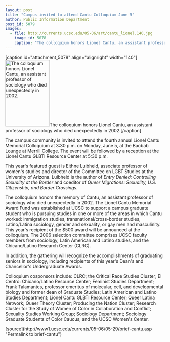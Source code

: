 ```yaml
---
layout: post
title: "Campus invited to attend Cantu Colloquium June 5"
author: Public Information Department
post_id: 5079
images:
  - file: http://currents.ucsc.edu/05-06/art/cantu_lionel.140.jpg
    image_id: 5078
    caption: "The colloquium honors Lionel Cantu, an assistant professor of sociology who died unexpectedly in 2002."
---
```


[caption id="attachment_5078" align="alignright" width="140"]<a href="http://localhost/mysite/wp-content/uploads/2006/05/cantu_lionel.140.jpg"><img class="size-full wp-image-5078" src="http://localhost/mysite/wp-content/uploads/2006/05/cantu_lionel.140.jpg" alt="The colloquium honors Lionel Cantu, an assistant professor of sociology who died unexpectedly in 2002." width="140" height="211" /></a>The colloquium honors Lionel Cantu, an assistant professor of sociology who died unexpectedly in 2002.[/caption]
<a name="content" id="content"></a>
<p>
  The campus community is invited to attend the fourth annual Lionel Cantu Memorial Colloquium at 3:30 p.m. on Monday, June 5, at the Baobab Lounge at Merrill College. The event will be followed by a reception at the Lionel Cantu GLBTI Resource Center at 5:30 p.m.
</p>
<p>
  This year's featured guest is Eithne Luibheid, associate professor of women's studies and director of the Committee on LGBT Studies at the University of Arizona. Luibheid is the author of <i>Entry Denied: Controlling Sexuality at the Border</i> and coeditor of <i>Queer Migrations: Sexuality, U.S. Citizenship, and Border Crossings.</i>
</p>
<p>
  The colloquium honors the memory of Cantu, an assistant professor of sociology who died unexpectedly in 2002. The Lionel Cantu Memorial Award Fund was established at UCSC to support a campus graduate student who is pursuing studies in one or more of the areas in which Cantu worked: immigration studies, transnational/cross-border studies, Latino/Latina sociology, gender and sexuality, or gay men and masculinity. This year's recipient of the $500 award will be announced at the colloquium. The 2006 selection committee comprises UCSC faculty members from sociology, Latin American and Latino studies, and the Chicano/Latino Research Center (CLRC).
</p>
<p>
  In addition, the gathering will recognize the accomplishments of graduating seniors in sociology, including recipients of this year's Dean's and Chancellor's Undergraduate Awards.
</p>
<p>
  Colloquium cosponsors include: CLRC; the Critical Race Studies Cluster; El Centro: Chicano/Latino Resource Center; Feminist Studies Department; Frank Talamantes, professor emeritus of molecular, cell, and developmental biology and former dean of Graduate Studies; Latin American and Latino Studies Department; Lionel Cantu GLBTI Resource Center; Queer Latina Network; Queer Theory Cluster; Producing the Nation Cluster; Research Cluster for the Study of Women of Color in Collaboration and Conflict; Sexuality Studies Working Group; Sociology Department; Sociology Graduate Students of Color Caucus; and the UCSC Women's Center.
</p>
[source](http://www1.ucsc.edu/currents/05-06/05-29/brief-cantu.asp "Permalink to brief-cantu")
